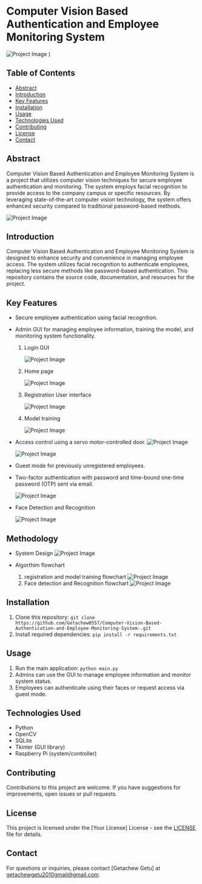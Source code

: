 # Computer Vision Based Authentication and Employee Monitoring System

![Project Image](https://github.com/Getachew0557/Computer-Vision-Based-Authentication-and-Employee-Monitoring-System-/raw/main/image/Cover_page.png)
)



## Table of Contents

- [Abstract](#abstract)
- [Introduction](#introduction)
- [Key Features](#key-features)
- [Installation](#installation)
- [Usage](#usage)
- [Technologies Used](#technologies-used)
- [Contributing](#contributing)
- [License](#license)
- [Contact](#contact)

## Abstract

Computer Vision Based Authentication and Employee Monitoring System is a project that utilizes computer vision techniques for secure employee authentication and monitoring. The system employs facial recognition to provide access to the company campus or specific resources. By leveraging state-of-the-art computer vision technology, the system offers enhanced security compared to traditional password-based methods.


![Project Image](https://github.com/Getachew0557/Computer-Vision-Based-Authentication-and-Employee-Monitoring-System-/raw/main/image/Abstract.png)


## Introduction

Computer Vision Based Authentication and Employee Monitoring System is designed to enhance security and convenience in managing employee access. The system utilizes facial recognition to authenticate employees, replacing less secure methods like password-based authentication. This repository contains the source code, documentation, and resources for the project.

## Key Features

- Secure employee authentication using facial recognition.
- Admin GUI for managing employee information, training the model, and monitoring system functionality.
  1. Login GUI
 
     
      ![Project Image](https://github.com/Getachew0557/Computer-Vision-Based-Authentication-and-Employee-Monitoring-System-/raw/main/image/login_page.png)


  3. Home page
 
       ![Project Image](https://github.com/Getachew0557/Computer-Vision-Based-Authentication-and-Employee-Monitoring-System-/raw/main/image/Homepage.png)

     
  5. Registration User interface
     
       ![Project Image](https://github.com/Getachew0557/Computer-Vision-Based-Authentication-and-Employee-Monitoring-System-/raw/main/image/registration_page.png)

     
  7. Model training
     
       ![Project Image](https://github.com/Getachew0557/Computer-Vision-Based-Authentication-and-Employee-Monitoring-System-/raw/main/image/model_training.png)
     
- Access control using a servo motor-controlled door.
    ![Project Image](https://github.com/Getachew0557/Computer-Vision-Based-Authentication-and-Employee-Monitoring-System-/raw/main/image/System_Architecture_Design1.png)
  
  ![Project Image](https://github.com/Getachew0557/Computer-Vision-Based-Authentication-and-Employee-Monitoring-System-/raw/main/image/System_Architecture_Design2.png)


  
- Guest mode for previously unregistered employees.
- Two-factor authentication with password and time-bound one-time password (OTP) sent via email.
  
     ![Project Image](https://github.com/Getachew0557/Computer-Vision-Based-Authentication-and-Employee-Monitoring-System-/raw/main/image/email_verification.png)


- Face Detection and Recognition
  
  ![Project Image](https://github.com/Getachew0557/Computer-Vision-Based-Authentication-and-Employee-Monitoring-System-/raw/main/image/face_detection_and_recognition.png)

  
## Methodology
- System Design
  ![Project Image](https://github.com/Getachew0557/Computer-Vision-Based-Authentication-and-Employee-Monitoring-System-/raw/main/image/Architecture_design.png)

- Algorthim flowchart
   1. registration and model training flowchart
       ![Project Image](https://github.com/Getachew0557/Computer-Vision-Based-Authentication-and-Employee-Monitoring-System-/raw/main/image/Flowchart1.png)
   2. Face detection and Recognition flowchart
      ![Project Image](https://github.com/Getachew0557/Computer-Vision-Based-Authentication-and-Employee-Monitoring-System-/raw/main/image/flowchart2.png)
  
## Installation

1. Clone this repository: `git clone https://github.com/Getachew0557/Computer-Vision-Based-Authentication-and-Employee-Monitoring-System-.git`
2. Install required dependencies: `pip install -r requirements.txt`

## Usage

1. Run the main application: `python main.py`
2. Admins can use the GUI to manage employee information and monitor system status.
3. Employees can authenticate using their faces or request access via guest mode.

## Technologies Used

- Python
- OpenCV
- SQLite
- Tkinter (GUI library)
- Raspberry Pi (system/controller)

## Contributing

Contributions to this project are welcome. If you have suggestions for improvements, open issues or pull requests.

## License

This project is licensed under the [Your License] License - see the [LICENSE](LICENSE) file for details.

## Contact

For questions or inquiries, please contact [Getachew Getu] at getachewgetu2010gmail@gmail.com.

